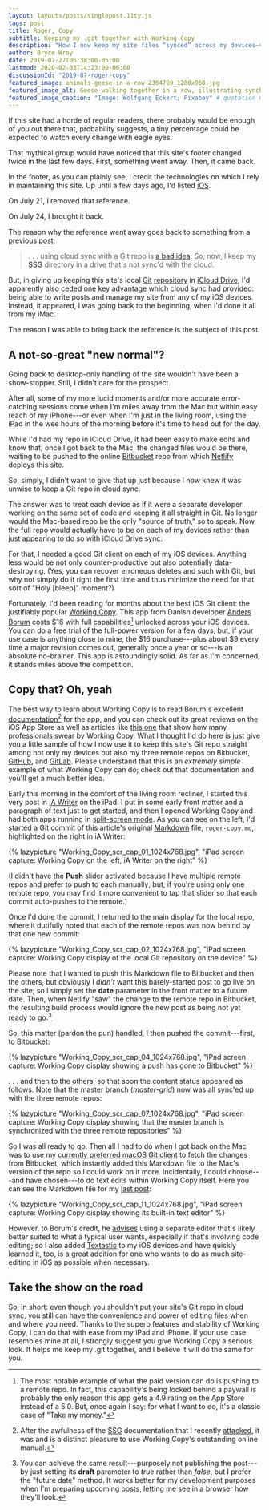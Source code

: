 ```yaml
---
layout: layouts/posts/singlepost.11ty.js
tags: post
title: Roger, Copy
subtitle: Keeping my .git together with Working Copy
description: "How I now keep my site files “synced” across my devices—via Git and Working Copy."
author: Bryce Wray
date: 2019-07-27T06:38:00-05:00
lastmod: 2020-02-03T14:23:00-06:00
discussionId: "2019-07-roger-copy"
featured_image: animals-geese-in-a-row-2364769_1280x960.jpg
featured_image_alt: Geese walking together in a row, illustrating synchronicity.
featured_image_caption: "Image: Wolfgang Eckert; Pixabay" # quotation marks to allow colon
---
```


If this site had a horde of regular readers, there probably would be enough of you out there that, probability suggests, a tiny percentage could be expected to watch every change with eagle eyes.

That mythical group would have noticed that this site's footer changed twice in the last few days. First, something went away. Then, it came back.

In the footer, as you can plainly see, I credit the technologies on which I rely in maintaining this site. Up until a few days ago, I'd listed [iOS](https://www.apple.com/ios).

On July 21, I removed that reference.

On July 24, I brought it back.

The reason why the reference went away goes back to something from a [previous post](/posts/2019/07/lessons-learned):

> .&nbsp;.&nbsp;.&nbsp;using cloud sync with a Git repo is [a bad idea](https://stackoverflow.com/questions/35853139/can-git-and-icloud-drive-be-effectively-used-together).  So, now, I keep my [SSG](https://staticsite.gen) directory in a drive that's not sync'd with the cloud.

But, in giving up keeping this site's local [Git](https://git-scm.com) [repository](https://www.sbf5.com/~cduan/technical/git/git-1.shtml) in [iCloud Drive](https://developer.apple.com/icloud/icloud-drive/), I'd apparently also ceded one key advantage which cloud sync had provided: being able to write posts and manage my site from any of my iOS devices. Instead, it appeared, I was going back to the beginning, when I'd done it all from my iMac.

The reason I was able to bring back the reference is the subject of this post.

## A not-so-great "new normal"?

Going back to desktop-only handling of the site wouldn't have been a show-stopper. Still, I didn't care for the prospect.

After all, some of my more lucid moments and/or more accurate error-catching sessions come when I'm miles away from the Mac but within easy reach of my iPhone---or even when I'm just in the living room, using the iPad in the wee hours of the morning before it's time to head out for the day.

While I'd had my repo in iCloud Drive, it had been easy to make edits and know that, once I got back to the Mac, the changed files would be there, waiting to be pushed to the online [Bitbucket](https://bitbucket.org) repo from which [Netlify](https://www.netlify.com) deploys this site.

So, simply, I didn't want to give that up just because I now knew it was unwise to keep a Git repo in cloud sync.

The answer was to treat each device as if it were a separate developer working on the same set of code and keeping it all straight in Git. No longer would the Mac-based repo be the only "source of truth," so to speak. Now, the full repo would actually have to be on each of my devices rather than just appearing to do so with iCloud Drive sync.

For that, I needed a good Git client on each of my iOS devices. Anything less would be not only counter-productive but also potentially data-destroying. (Yes, you can recover erroneous deletes and such with Git, but why not simply do it right the first time and thus minimize the need for that sort of "Holy [bleep]" moment?)

Fortunately, I'd been reading for months about the best iOS Git client: the justifiably popular [Working Copy](https://workingcopyapp.com). This app from Danish developer [Anders Borum](https://twitter.com/palmin) costs $16 with full capabilities[^remote] unlocked across your iOS devices. You can do a free trial of the full-power version for a few days; but, if your use case is anything close to mine, the $16 purchase---plus about $9 every time a major revision comes out, generally once a year or so---is an absolute no-brainer. This app is astoundingly solid. As far as I'm concerned, it stands miles above the competition.

[^remote]: The most notable example of what the paid version can do is pushing to a remote repo. In fact, this capability's being locked behind a paywall is probably the only reason this app gets a 4.9 rating on the App Store instead of a 5.0. But, once again I say: for what I want to do, it's a classic case of "Take my money."

## Copy that? Oh, yeah

The best way to learn about Working Copy is to read Borum's excellent [documentation](https://workingcopyapp.com/manual.html)[^docs] for the app, and you can check out its great reviews on the iOS App Store as well as articles like [this one](https://www.macstories.net/reviews/working-copy-integrates-with-the-files-app-and-drag-and-drop/) that show how many professionals swear by Working Copy. What I thought I'd do here is just give you a little sample of how I now use it to keep this site's Git repo straight among not only my devices but also my three remote repos on Bitbucket, [GitHub](https://github.com), and [GitLab](https://gitlab.com). Please understand that this is an *extremely simple* example of what Working Copy can do; check out that documentation and you'll get a much better idea.

[^docs]: After the awfulness of the [SSG](https://staticgen.com) documentation that I recently [attacked](/posts/2019/07/lessons-learned), it was and is a distinct pleasure to use Working Copy's outstanding online manual.

Early this morning in the comfort of the living room recliner, I started this very post in [iA Writer](https://ia.net/writer) on the iPad. I put in some early front matter and a paragraph of text just to get started, and then I opened Working Copy and had both apps running in [split-screen mode](https://support.apple.com/en-us/HT207582). As you can see on the left, I'd started a Git commit of this article's original [Markdown](https://daringfireball.net/projects/markdown) file, `roger-copy.md`, highlighted on the right in iA Writer:

{% lazypicture "Working_Copy_scr_cap_01_1024x768.jpg", "iPad screen capture: Working Copy on the left, iA Writer on the right" %}

(I didn't have the **Push** slider activated because I have multiple remote repos and prefer to push to each manually; but, if you're using only one remote repo, you may find it more convenient to tap that slider so that each commit auto-pushes to the remote.)

Once I'd done the commit, I returned to the main display for the local repo, where it dutifully noted that each of the remote repos was now behind by that one new commit:

{% lazypicture "Working_Copy_scr_cap_02_1024x768.jpg", "iPad screen capture: Working Copy display of the local Git repository on the device" %}

Please note that I wanted to push this Markdown file to Bitbucket and then the others, but obviously I *didn't* want this barely-started post to go live on the site; so I simply set the **date** parameter in the front matter to a future date. Then, when Netlify "saw" the change to the remote repo in Bitbucket, the resulting build process would ignore the new post as being not yet ready to go.[^draft]

[^draft]: You can achieve the same result---purposely not publishing the post---by just setting its **draft** parameter to *true* rather than *false*, but I prefer the "future date" method. It works better for my development purposes when I'm preparing upcoming posts, letting me see in a browser how they'll look.

So, this matter (pardon the pun) handled, I then pushed the commit---first, to Bitbucket:

{% lazypicture "Working_Copy_scr_cap_04_1024x768.jpg", "iPad screen capture: Working Copy display showing a push has gone to Bitbucket" %}

.&nbsp;.&nbsp;.&nbsp;and then to the others, so that soon the content status appeared as follows. Note that the master branch (*master-grid*) now was all sync'ed up with the three remote repos:

{% lazypicture "Working_Copy_scr_cap_07_1024x768.jpg", "iPad screen capture: Working Copy display showing that the master branch is synchronized with the three remote repositories" %}

So I was all ready to go. Then all I had to do when I got back on the Mac was to use my [currently preferred macOS Git client](https://git-fork.com) to fetch the changes from Bitbucket, which instantly added this Markdown file to the Mac's version of the repo so I could work on it more. Incidentally, I could choose---and have chosen---to do text edits within Working Copy itself. Here you can see the Markdown file for my [last post](/posts/2019/07/lessons-learned):

{% lazypicture "Working_Copy_scr_cap_11_1024x768.jpg", "iPad screen capture: Working Copy display showing its built-in text editor" %}

However, to Borum's credit, he [advises](https://workingcopyapp.com/manual/extending-ios) using a separate editor that's likely better suited to what a typical user wants, especially if that's involving code editing; so I also added [Textastic](https://www.textasticapp.com) to my iOS devices and have quickly learned it, too, is a great addition for one who wants to do as much site-editing in iOS as possible when necessary.

## Take the show on the road

So, in short: even though you shouldn't put your site's Git repo in cloud sync, you still can have the convenience and power of editing files when and where you need. Thanks to the superb features and stability of Working Copy, I can do that with ease from my iPad and iPhone. If your use case resembles mine at all, I strongly suggest you give Working Copy a serious look. It helps me keep my .git together, and I believe it will do the same for you.